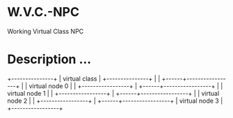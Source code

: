 # W.V.C.-NPC
Working Virtual Class NPC

# Description ... 

 +---------------+
 | virtual class |
 +---------------+
 |
 |
 +------+-----------------+
 |      | virtual node  0 |
 |      +-----------------+
 |
 +------+-----------------+
 |      | virtual node  1 |
 |      +-----------------+
 |
 +------+-----------------+
 |      | virtual node  2 |
 |      +-----------------+
 |
 +------+-----------------+
        | virtual node  3 |
        +-----------------+
